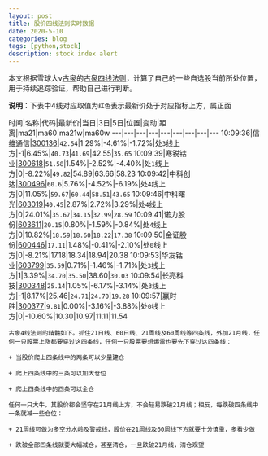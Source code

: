 ```yaml
---
layout: post
title: 股价四线法则实时数据
date: 2020-5-10
categories: blog
tags: [python,stock]
description: stock index alert
---
```



本文根据雪球大v[古泉](https://xueqiu.com/u/7148646888)的[古泉四线法则](https://xueqiu.com/7148646888/130498192)，计算了自己的一些自选股当前所处位置，用于持续追踪验证，帮助自己进行判断。

**说明**：下表中4线对应取值为`红色`表示最新价处于对应指标上方，属正面

时间|名称|代码|最新价|当日|3日|5日|位置|变动|距离|ma21|ma60|ma21w|ma60w
---|---|---|---|---|---|---|---|---
10:09:36|信维通信|[300136](https://xueqiu.com/S/SZ300136)|`42.54`|1.29%|-4.61%|-1.72%|处`3`线上方|-1|6.45%|`40.73`|`41.69`|42.55|`35.65`
10:09:39|寒锐钴业|[300618](https://xueqiu.com/S/SZ300618)|`51.58`|1.54%|-2.52%|-4.40%|处`1`线上方|0|-8.22%|`49.82`|54.89|63.66|58.23
10:09:42|中科创达|[300496](https://xueqiu.com/S/SZ300496)|`60.6`|5.76%|-4.52%|-6.19%|处`4`线上方|0|11.05%|`59.67`|`60.44`|`58.51`|`43.65`
10:09:46|中科曙光|[603019](https://xueqiu.com/S/SH603019)|`40.45`|2.87%|2.72%|3.29%|处`4`线上方|0|24.01%|`35.67`|`34.15`|`32.99`|`28.59`
10:09:41|诺力股份|[603611](https://xueqiu.com/S/SH603611)|`20.15`|0.80%|-1.59%|-0.84%|处`4`线上方|0|10.82%|`18.59`|`18.60`|`18.22`|`17.38`
10:09:50|金证股份|[600446](https://xueqiu.com/S/SH600446)|`17.11`|1.48%|-0.41%|-2.10%|处`0`线上方|0|-8.21%|17.18|18.34|18.94|20.38
10:09:53|华友钴业|[603799](https://xueqiu.com/S/SH603799)|`35.59`|0.71%|-1.46%|-1.71%|处`3`线上方|1|3.39%|`34.70`|`35.50`|38.60|`30.03`
10:09:54|长亮科技|[300348](https://xueqiu.com/S/SZ300348)|`25.14`|1.05%|-6.17%|-3.14%|处`3`线上方|-1|8.17%|25.46|`24.71`|`24.70`|`19.28`
10:09:57|赢时胜|[300377](https://xueqiu.com/S/SZ300377)|`9.81`|0.00%|-3.16%|-3.88%|处`0`线上方|0|-10.60%|10.30|10.97|11.11|11.54

```
古泉4线法则的精髓如下。抓住21日线、60日线、21周线及60周线等四条线，外加21月线，任何一只股票上涨都要穿过这四条线，任何一只股票要想爆雷也要先下穿过这四条线：

+ 当股价爬上四条线中的两条可以少量建仓

+ 爬上四条线中的三条可以加大仓位

+ 爬上四条线中的四条可以全仓

任何一只大牛，其股价都会坚守在21月线上方，不会轻易跌破21月线；相反，每跌破四条线中一条就减一些仓位：

+ 21周线可做为多空分水岭及警戒线，股价在21周线及60周线下方就要十分慎重，多看少做

+ 跌破全部四条线就要大幅减仓，甚至清仓，一旦跌破21月线，清仓观望
```